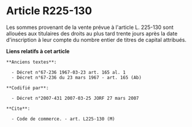 # Article R225-130

Les sommes provenant de la vente prévue à l'article L. 225-130 sont allouées aux titulaires des droits au plus tard trente
jours après la date d'inscription à leur compte du nombre entier de titres de capital attribués.

**Liens relatifs à cet article**

	**Anciens textes**:

	  - Décret n°67-236 1967-03-23 art. 165 al. 1
	  - Décret n°67-236 du 23 mars 1967 - art. 165 (Ab)

	**Codifié par**:

	  - Décret n°2007-431 2007-03-25 JORF 27 mars 2007

	**Cite**:

	  - Code de commerce. - art. L225-130 (M)
